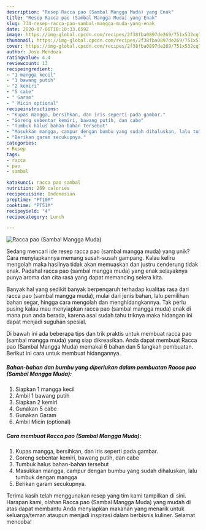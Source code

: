 ```yaml
---
description: "Resep Racca pao (Sambal Mangga Muda) yang Enak"
title: "Resep Racca pao (Sambal Mangga Muda) yang Enak"
slug: 734-resep-racca-pao-sambal-mangga-muda-yang-enak
date: 2020-07-06T18:10:33.659Z
image: https://img-global.cpcdn.com/recipes/2f38fba0897de269/751x532cq70/racca-pao-sambal-mangga-muda-foto-resep-utama.jpg
thumbnail: https://img-global.cpcdn.com/recipes/2f38fba0897de269/751x532cq70/racca-pao-sambal-mangga-muda-foto-resep-utama.jpg
cover: https://img-global.cpcdn.com/recipes/2f38fba0897de269/751x532cq70/racca-pao-sambal-mangga-muda-foto-resep-utama.jpg
author: Jose Mendoza
ratingvalue: 4.4
reviewcount: 13
recipeingredient:
- "1 mangga kecil"
- "1 bawang putih"
- "2 kemiri"
- "5 cabe"
- " Garam"
- " Micin optional"
recipeinstructions:
- "Kupas mangga, bersihkan, dan iris seperti pada gambar."
- "Goreng sebentar kemiri, bawang putih, dan cabe"
- "Tumbuk halus bahan-bahan tersebut"
- "Masukkan mangga, campur dengan bumbu yang sudah dihaluskan, lalu tumbuk dengan mangga"
- "Berikan garam secukupnya."
categories:
- Resep
tags:
- racca
- pao
- sambal

katakunci: racca pao sambal 
nutrition: 269 calories
recipecuisine: Indonesian
preptime: "PT10M"
cooktime: "PT51M"
recipeyield: "4"
recipecategory: Lunch

---
```



![Racca pao (Sambal Mangga Muda)](https://img-global.cpcdn.com/recipes/2f38fba0897de269/751x532cq70/racca-pao-sambal-mangga-muda-foto-resep-utama.jpg)

Sedang mencari ide resep racca pao (sambal mangga muda) yang unik? Cara menyiapkannya memang susah-susah gampang. Kalau keliru mengolah maka hasilnya tidak akan memuaskan dan justru cenderung tidak enak. Padahal racca pao (sambal mangga muda) yang enak selayaknya punya aroma dan cita rasa yang dapat memancing selera kita.

Banyak hal yang sedikit banyak berpengaruh terhadap kualitas rasa dari racca pao (sambal mangga muda), mulai dari jenis bahan, lalu pemilihan bahan segar, hingga cara mengolah dan menghidangkannya. Tak perlu pusing kalau mau menyiapkan racca pao (sambal mangga muda) enak di mana pun anda berada, karena asal sudah tahu triknya maka hidangan ini dapat menjadi suguhan spesial.




Di bawah ini ada beberapa tips dan trik praktis untuk membuat racca pao (sambal mangga muda) yang siap dikreasikan. Anda dapat membuat Racca pao (Sambal Mangga Muda) memakai 6 bahan dan 5 langkah pembuatan. Berikut ini cara untuk membuat hidangannya.

<!--inarticleads1-->

##### Bahan-bahan dan bumbu yang diperlukan dalam pembuatan Racca pao (Sambal Mangga Muda):

1. Siapkan 1 mangga kecil
1. Ambil 1 bawang putih
1. Siapkan 2 kemiri
1. Gunakan 5 cabe
1. Gunakan  Garam
1. Ambil  Micin (optional)




<!--inarticleads2-->

##### Cara membuat Racca pao (Sambal Mangga Muda):

1. Kupas mangga, bersihkan, dan iris seperti pada gambar.
1. Goreng sebentar kemiri, bawang putih, dan cabe
1. Tumbuk halus bahan-bahan tersebut
1. Masukkan mangga, campur dengan bumbu yang sudah dihaluskan, lalu tumbuk dengan mangga
1. Berikan garam secukupnya.




Terima kasih telah menggunakan resep yang tim kami tampilkan di sini. Harapan kami, olahan Racca pao (Sambal Mangga Muda) yang mudah di atas dapat membantu Anda menyiapkan makanan yang menarik untuk keluarga/teman ataupun menjadi inspirasi dalam berbisnis kuliner. Selamat mencoba!
